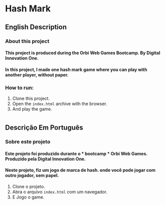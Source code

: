 # Hash Mark

## English Description

### About this project

#### This project is produced during the Orbi Web Games Bootcamp. By Digital Innovation One.

#### In this project, I made one hash mark game where you can play with another player, without paper.

### How to run:

1. Clone this project.
2. Open the `index.html` archive with the browser.
2. And play the game.

#

## Descrição Em Português

### Sobre este projeto

#### Este projeto foi produzido durante o * bootcamp * Orbi Web Games. Produzido pela Digital Innovation One.

#### Neste projeto, fiz um jogo de marca de hash. onde você pode jogar com outro jogador, sem papel.

1. Clone o projeto.
2. Abra o arquivo `index.html` com um navegador.
3. E Jogo o game.